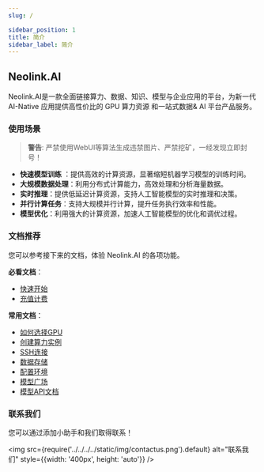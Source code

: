 ```yaml
---
slug: /

sidebar_position: 1
title: 简介
sidebar_label: 简介
---
```

## Neolink.AI

Neolink.AI是一款全面链接算力、数据、知识、模型与企业应用的平台，为新一代 AI-Native 应用提供高性价比的 GPU 算力资源 和一站式数据& AI 平台产品服务。


### 使用场景

> **警告**: 严禁使用WebUI等算法生成违禁图片、严禁挖矿，一经发现立即封号！

- **快速模型训练** ：提供高效的计算资源，显著缩短机器学习模型的训练时间。
- **大规模数据处理**：利用分布式计算能力，高效处理和分析海量数据。
- **实时推理**：提供低延迟计算资源，支持人工智能模型的实时推理和决策。
- **并行计算任务**：支持大规模并行计算，提升任务执行效率和性能。
- **模型优化**：利用强大的计算资源，加速人工智能模型的优化和调优过程。

### 文档推荐
您可以参考接下来的文档，体验 Neolink.AI 的各项功能。

**必看文档**：
- [快速开始](/category/快速开始)
- [充值计费](/category/充值计费)

**常用文档**：
- [如何选择GPU](/category/如何选择gpu)
- [创建算力实例](/ContainerInstance/create%20instance)
- [SSH连接](/ContainerInstance/ssh)
- [数据存储](/category/数据存储)
- [配置环境](/category/配置环境)
- [模型广场](/category/模型广场)
- [模型API文档](/category/模型api文档)

### 联系我们

您可以通过添加小助手和我们取得联系！

<img src={require('../../../../static/img/contactus.png').default} alt="联系我们" style={{width: '400px', height: 'auto'}} />

<!-- - [快速开始](getstarted)
- [学术资源加速](AcademicResource)
    - [公开服务](AcademicResource/publicservice)
- [如何选择GPU](HowtoChooseGPU)
    - [GPU选型](HowtoChooseGPU/gpuselection)
    - [GPU型号介绍](HowtoChooseGPU/gpuintronduction)
- [算力实例](ContainerInstance)
    - [创建算力实例](ContainerInstance/create%20instance)
    - [SSH连接](ContainerInstance/ssh)
    - [JupyterLab](ContainerInstance/jupterlab)
    - [实例状态](ContainerInstance/instance%20status)
- [数据存储](DataStorage)
    - [概要](DataStorage/overview)
    - [本地数据盘](DataStorage/localdata)
    - [文件存储](DataStorage/createstorage)
    - [数据传输](DataStorage/data%20transmission)
    - [数据扩容](DataStorage/data%20expansion)
- [充值计费](RechargeBilling)
    - [充值计费](RechargeBilling/rechargebilling)
- [配置环境](ConfigureEnvironment)
    - [概要](ConfigureEnvironment/overview)
    - [依赖安装](ConfigureEnvironment/dependent%20installaion)
    - [镜像](ConfigureEnvironment/image)
- [算力集群](ComputingPowerCluster)
    - [概要](ComputingPowerCluster/overview)
- [常见问题](FrequentlyAskedProblems)
    - [概要](FrequentlyAskedProblems/gpu)
- [服务协议](ServiceAgreement)
    - [服务协议](ServiceAgreement/serviceagreement)
    - [隐私政策](ServiceAgreement/privacypolicy)
- [联系我们](contactus) -->
